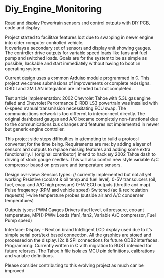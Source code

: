 # Diy_Engine_Monitoring
Read and display Powertrain sensors and control outputs with DIY PCB, code and display.

Project started to facilitate features lost due to swapping in newer engine into older computer controlled vehicle.  
It overlays a secondary set of sensors and display unit showing gauges.  The controller drive outputs for variable speed loads like fans and fuel pump and switched loads.
Goals are for the system to be as simple as possible, hackable and start immediately without having to boot an operating system.

Current design uses a common Arduino module programmed in C.  This project welcomes submissions of improvements or complete redesigns.
OBDII and GM LAN integration are intended but not completed.

Test article implementation:
2002 Chevrolet Tahoe with 5.3L gas engine failed and Chevrolet Performance E-ROD LS3 powertrain was installed with 6-speed manual transmission necessitating ECU swap.  The communications network is too different to interconnect directly.  The original dashboard gauges and A/C became completely non-functional due to the communications bus changes and features not implemented in newer but generic engine controller.

This project side steps difficulties in attempting to build a protocol converter; for the time being.  Requirements are met by adding a layer of sensors and outputs to replace missing features and adding some extra functionality.  I (original contributor) intend to hack my 2002 Tahoe dash to driving of stock gauge needles.  This will also control new style variable A/C compressor based on pressure and temperature sensors. 

Design overview:
Sensors types:  // currently implemented but not all yet working
	Resistive (coolant & oil temp and fuel level).
	0-5V transducers (oil, fuel, evap. and A/C high pressure)
	0-5V ECU outputs (throttle and map)
	Pulse frequency (RPM and vehicle speed)
	Switched (ac & recirculation requests)
	1-wire temperature probes (outside air and A/C condenser temperatures)
 
Outputs types:
	PWM Gauges Drivers (fuel level, oil pressure, coolant temperature, MPH)
	PWM Loads (fan1, fan2, Variable A/C compressor, Fuel Pump speed)

Interface:
	Display - Nextion brand Intelligent LCD display used due to it’s simple serial port/text based connection.  All the graphics are stored and processed on the display. 
	I2c & SPI connections for future ODB2 interfaces.
Programming:
	Currently written in C with migration to RUST intended for future releases.
	The Tahoe.h file isolates MCU pin definitions, calibrations and variable definitions.
	

Please consider contributing to this evolving project as much can be improved
